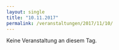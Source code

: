 ```yaml
---
layout: single
title: "10.11.2017"
permalink: /veranstaltungen/2017/11/10/
---
```


Keine Veranstaltung an diesem Tag.
